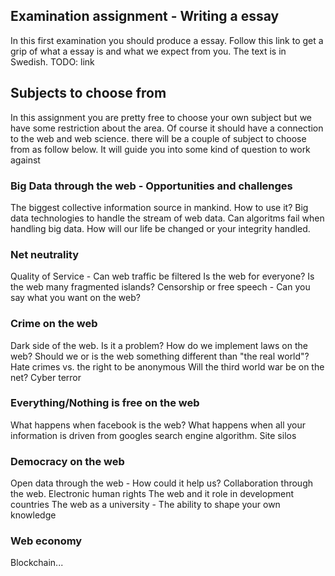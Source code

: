 ## Examination assignment - Writing a essay

In this first examination you should produce a essay. Follow this link to get a grip of what a essay is and what we expect from you. The text is in Swedish.
TODO: link

## Subjects to choose from
In this assignment you are pretty free to choose your own subject but we have some restriction about the area. Of course it should have a connection to the web and web science. there will be a couple of subject to choose from as follow below. It will guide you into some kind of question to work against



### Big Data through the web - Opportunities and challenges
The biggest collective information source in mankind. How to use it?
Big data technologies to handle the stream of web data.
Can algoritms fail when handling big data. How will our life be changed or your integrity handled.

### Net neutrality
Quality of Service - Can web traffic be filtered
Is the web for everyone?
Is the web many fragmented islands?
Censorship or free speech - Can you say what you want on the web?


### Crime on the web
Dark side of the web. Is it a problem?
How do we implement laws on the web? Should we or is the web something different than "the real world"?
Hate crimes vs. the right to be anonymous
Will the third world war be on the net? Cyber terror

### Everything/Nothing is free on the web
What happens when facebook is the web?
What happens when all your information is driven from googles search engine algorithm.
Site silos

### Democracy on the web
Open data through the web - How could it help us?
Collaboration through the web.
Electronic human rights
The web and it role in development countries
The web as a university - The ability to shape your own knowledge

### Web economy
Blockchain...
